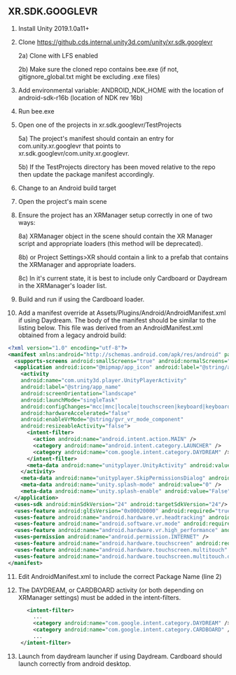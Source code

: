 ## XR.SDK.GOOGLEVR
1) Install Unity 2019.1.0a11+

2) Clone https://github.cds.internal.unity3d.com/unity/xr.sdk.googlevr

   2a) Clone with LFS enabled
   
   2b) Make sure the cloned repo contains bee.exe (if not, gitignore_global.txt might be excluding .exe files)
   
3) Add environmental variable: ANDROID_NDK_HOME with the location of android-sdk-r16b (location of NDK rev 16b)

4) Run bee.exe

5) Open one of the projects in xr.sdk.googlevr/TestProjects

   5a) The project's manifest should contain an entry for com.unity.xr.googlevr that points to xr.sdk.googlevr/com.unity.xr.googlevr.
   
   5b) If the TestProjects directory has been moved relative to the repo then update the package manifest accordingly.
   
6) Change to an Android build target

7) Open the project's main scene

8) Ensure the project has an XRManager setup correctly in one of two ways:

   8a) XRManager object in the scene should contain the XR Manager script and appropriate loaders (this method will be deprecated).
   
   8b) or Project Settings>XR should contain a link to a prefab that contains the XRManager and appropriate loaders.
   
   8c) In it's current state, it is best to include only Cardboard or Daydream in the XRManager's loader list.
   
9) Build and run if using the Cardboard loader.

10) Add a manifest override at Assets/Plugins/Android/AndroidManifest.xml if using Daydream.  The body of the manifest should be similar to the listing below.  This file was derived from an AndroidManifest.xml obtained from a legacy android build:

~~~xml
<?xml version="1.0" encoding="utf-8"?>
<manifest xmlns:android="http://schemas.android.com/apk/res/android" package="com.example.daydreamdisplayprovider" xmlns:tools="http://schemas.android.com/tools" android:installLocation="preferExternal">
  <supports-screens android:smallScreens="true" android:normalScreens="true" android:largeScreens="true" android:xlargeScreens="true" android:anyDensity="true" />
  <application android:icon="@mipmap/app_icon" android:label="@string/app_name" android:theme="@style/VrActivityTheme">
    <activity 
    android:name="com.unity3d.player.UnityPlayerActivity" 
    android:label="@string/app_name" 
    android:screenOrientation="landscape" 
    android:launchMode="singleTask" 
    android:configChanges="mcc|mnc|locale|touchscreen|keyboard|keyboardHidden|navigation|orientation|screenLayout|uiMode|screenSize|smallestScreenSize|fontScale|layoutDirection|density" 
    android:hardwareAccelerated="false" 
    android:enableVrMode="@string/gvr_vr_mode_component" 
    android:resizeableActivity="false">
      <intent-filter>
        <action android:name="android.intent.action.MAIN" />
        <category android:name="android.intent.category.LAUNCHER" />
        <category android:name="com.google.intent.category.DAYDREAM" />
      </intent-filter>
      <meta-data android:name="unityplayer.UnityActivity" android:value="true" />
    </activity>
    <meta-data android:name="unityplayer.SkipPermissionsDialog" android:value="true" />
    <meta-data android:name="unity.splash-mode" android:value="0" />
    <meta-data android:name="unity.splash-enable" android:value="False" />
  </application>
  <uses-sdk android:minSdkVersion="24" android:targetSdkVersion="24"/>
  <uses-feature android:glEsVersion="0x00020000" android:required="true"/>
  <uses-feature android:name="android.hardware.vr.headtracking" android:required="false" android:version="1" />
  <uses-feature android:name="android.software.vr.mode" android:required="true" />
  <uses-feature android:name="android.hardware.vr.high_performance" android:required="true" />
  <uses-permission android:name="android.permission.INTERNET" />
  <uses-feature android:name="android.hardware.touchscreen" android:required="false" />
  <uses-feature android:name="android.hardware.touchscreen.multitouch" android:required="false" />
  <uses-feature android:name="android.hardware.touchscreen.multitouch.distinct" android:required="false" />
</manifest>
~~~

11) Edit AndroidManifest.xml to include the correct Package Name (line 2)

12) The DAYDREAM, or CARDBOARD activity (or both depending on XRManager settings) must be added in the intent-filters.

~~~xml
      <intent-filter>
        ...
        <category android:name="com.google.intent.category.DAYDREAM" />
        <category android:name="com.google.intent.category.CARDBOARD" />
        ...
    </intent-filter>
~~~

13) Launch from daydream launcher if using Daydream.  Cardboard should launch correctly from android desktop.
